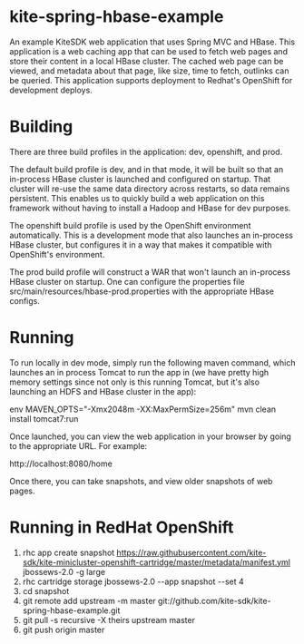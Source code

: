 kite-spring-hbase-example
=========================

An example KiteSDK web application that uses Spring MVC and HBase.
This application is a web caching app that can be used to fetch web pages and
store their content in a local HBase cluster. The cached web page can be viewed,
and metadata about that page, like size, time to fetch, outlinks can be queried.
This application supports deployment to Redhat's OpenShift for development
deploys.

Building
=========================

There are three build profiles in the application: dev, openshift, and prod.

The default build profile is dev, and in that mode, it will be built so that an
in-process HBase cluster is launched and configured on startup. That cluster
will re-use the same data directory across restarts, so data remains persistent.
This enables us to quickly build a web application on this framework without
having to install a Hadoop and HBase for dev purposes.

The openshift build profile is used by the OpenShift environment automatically.
This is a development mode that also launches an in-process HBase cluster, but
configures it in a way that makes it compatible with OpenShift's environment.

The prod build profile will construct a WAR that won't launch an in-process
HBase cluster on startup. One can configure the properties file
src/main/resources/hbase-prod.properties with the appropriate HBase configs.

Running
==========================

To run locally in dev mode, simply run the following maven command, which
launches an in process Tomcat to run the app in (we have pretty high memory
settings since not only is this running Tomcat, but it's also launching an
HDFS and HBase cluster in the app):

env MAVEN_OPTS="-Xmx2048m -XX:MaxPermSize=256m" mvn clean install tomcat7:run

Once launched, you can view the web application in your browser by going to
the appropriate URL. For example:

http://localhost:8080/home

Once there, you can take snapshots, and view older snapshots of web pages.

Running in RedHat OpenShift
===========================

1. rhc app create snapshot https://raw.githubusercontent.com/kite-sdk/kite-minicluster-openshift-cartridge/master/metadata/manifest.yml jbossews-2.0 -g large
2. rhc cartridge storage jbossews-2.0 --app snapshot --set 4
3. cd snapshot
4. git remote add upstream -m master git://github.com/kite-sdk/kite-spring-hbase-example.git
5. git pull -s recursive -X theirs upstream master
6. git push origin master
